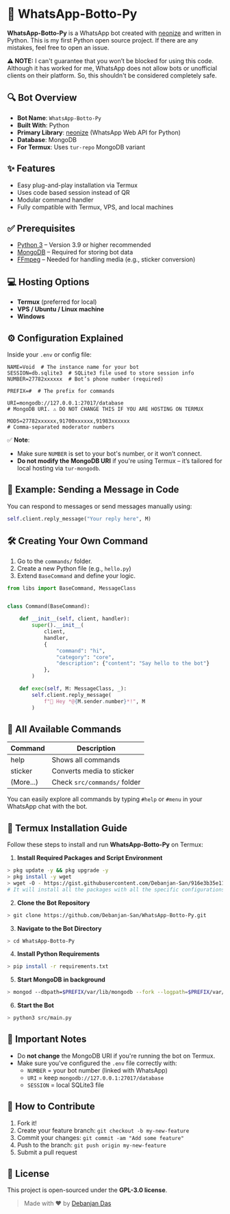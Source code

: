 # 🤖 WhatsApp-Botto-Py

**WhatsApp-Botto-Py** is a WhatsApp bot created with [neonize](https://github.com/krypton-byte/neonize) and written in Python. This is my first Python open source project. If there are any mistakes, feel free to open an issue.

**⚠️ NOTE:** I can't guarantee that you won’t be blocked for using this code. Although it has worked for me, WhatsApp does not allow bots or unofficial clients on their platform. So, this shouldn't be considered completely safe.

## 🔍 **Bot Overview**
- **Bot Name**: `WhatsApp-Botto-Py`
- **Built With**: Python
- **Primary Library**: [neonize](https://github.com/krypton-byte/neonize) (WhatsApp Web API for Python)
- **Database**: MongoDB
- **For Termux**: Uses `tur-repo` MongoDB variant

## ✨ **Features**
- Easy plug-and-play installation via Termux
- Uses code based session instead of QR
- Modular command handler
- Fully compatible with Termux, VPS, and local machines

## ✅ **Prerequisites**
- [Python 3](https://www.python.org/downloads/) – Version 3.9 or higher recommended  
- [MongoDB](https://www.mongodb.com/) – Required for storing bot data  
- [FFmpeg](https://ffmpeg.org/download.html) – Needed for handling media (e.g., sticker conversion)  

## 💻 **Hosting Options**
- **Termux** (preferred for local)
- **VPS / Ubuntu / Linux machine**
- **Windows**

## ⚙️ **Configuration Explained**
Inside your `.env` or config file:

```env
NAME=Void  # The instance name for your bot
SESSION=db.sqlite3  # SQLite3 file used to store session info
NUMBER=27782xxxxxx  # Bot’s phone number (required)

PREFIX=#  # The prefix for commands

URI=mongodb://127.0.0.1:27017/database
# MongoDB URI. ⚠️ DO NOT CHANGE THIS IF YOU ARE HOSTING ON TERMUX

MODS=27782xxxxxx,91700xxxxxx,91983xxxxxx
# Comma-separated moderator numbers
```

✅ **Note**:
- Make sure `NUMBER` is set to your bot's number, or it won’t connect.
- **Do not modify the MongoDB URI** if you're using Termux – it’s tailored for local hosting via `tur-mongodb`.

## 🧪 **Example: Sending a Message in Code**

You can respond to messages or send messages manually using:

```python
self.client.reply_message("Your reply here", M)
```

## 🛠️ **Creating Your Own Command**

1. Go to the `commands/` folder.
2. Create a new Python file (e.g., `hello.py`)
3. Extend `BaseCommand` and define your logic.

```python
from libs import BaseCommand, MessageClass


class Command(BaseCommand):

    def __init__(self, client, handler):
        super().__init__(
            client,
            handler,
            {
                "command": "hi",
                "category": "core",
                "description": {"content": "Say hello to the bot"}
            },
        )

    def exec(self, M: MessageClass, _):
        self.client.reply_message(
            f"🎯 Hey *@{M.sender.number}*!", M
        )

```

## 📄 **All Available Commands**

| Command   | Description                  |
| --------- | ---------------------------- |
| help      | Shows all commands           |
| sticker   | Converts media to sticker    |
| (More...) | Check `src/commands/` folder |

You can easily explore all commands by typing `#help` or `#menu` in your WhatsApp chat with the bot.

## 🚀 **Termux Installation Guide**

Follow these steps to install and run **WhatsApp-Botto-Py** on Termux:

1. **Install Required Packages and Script Environment**

```bash
> pkg update -y && pkg upgrade -y
> pkg install -y wget
> wget -O - https://gist.githubusercontent.com/Debanjan-San/916e3b35e1104e4f9f93ad2fd623b54f/raw/2e8c0d3dd64db807754b31902b50aa07941ecfe5/install.sh | bash
# It will install all the packages with all the specific configurations
```

2. **Clone the Bot Repository**

```bash
> git clone https://github.com/Debanjan-San/WhatsApp-Botto-Py.git
```

3. **Navigate to the Bot Directory**

```bash
> cd WhatsApp-Botto-Py
```

4. **Install Python Requirements**

```bash
> pip install -r requirements.txt
```

5. **Start MongoDB in background**

```bash
> mongod --dbpath=$PREFIX/var/lib/mongodb --fork --logpath=$PREFIX/var/log/mongod.log
```

6. **Start the Bot**

```bash
> python3 src/main.py
```

## 📝 **Important Notes**

* Do **not change** the MongoDB URI if you're running the bot on Termux.
* Make sure you've configured the `.env` file correctly with:
  * `NUMBER` = your bot number (linked with WhatsApp)
  * `URI` = keep `mongodb://127.0.0.1:27017/database`
  * `SESSION` = local SQLite3 file

## 🤝 **How to Contribute**
1. Fork it!
2. Create your feature branch: `git checkout -b my-new-feature`
3. Commit your changes: `git commit -am "Add some feature"`
4. Push to the branch: `git push origin my-new-feature`
5. Submit a pull request

## 🧾 **License**

This project is open-sourced under the **GPL-3.0 license**.

> Made with ❤️ by [Debanjan Das](https://github.com/Debanjan-San)
